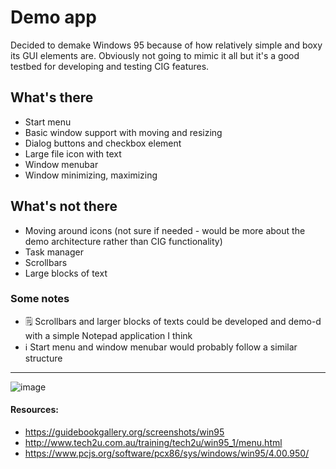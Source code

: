 # Demo app
Decided to demake Windows 95 because of how relatively simple and boxy its GUI elements are. Obviously not going to mimic it all but it's a good testbed for developing and testing CIG features.

## What's there
* Start menu
* Basic window support with moving and resizing
* Dialog buttons and checkbox element
* Large file icon with text
* Window menubar
* Window minimizing, maximizing

## What's not there
* Moving around icons (not sure if needed - would be more about the demo architecture rather than CIG functionality)
* Task manager
* Scrollbars
* Large blocks of text

### Some notes
* 🗒️ Scrollbars and larger blocks of texts could be developed and demo-d with a simple Notepad application I think
* ℹ️ Start menu and window menubar would probably follow a similar structure

---
![image](https://github.com/user-attachments/assets/1bcf0c28-dc01-433f-ac36-392294ebbf3c)

#### Resources:
* https://guidebookgallery.org/screenshots/win95
* http://www.tech2u.com.au/training/tech2u/win95_1/menu.html
* https://www.pcjs.org/software/pcx86/sys/windows/win95/4.00.950/

